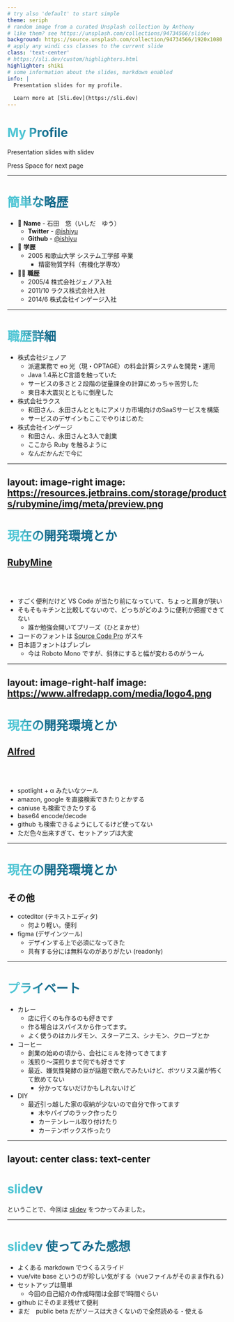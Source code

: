 ```yaml
---
# try also 'default' to start simple
theme: seriph
# random image from a curated Unsplash collection by Anthony
# like them? see https://unsplash.com/collections/94734566/slidev
background: https://source.unsplash.com/collection/94734566/1920x1080
# apply any windi css classes to the current slide
class: 'text-center'
# https://sli.dev/custom/highlighters.html
highlighter: shiki
# some information about the slides, markdown enabled
info: |
  Presentation slides for my profile.
  
  Learn more at [Sli.dev](https://sli.dev)
---
```


# My Profile

Presentation slides with slidev

<div class="pt-12">
  <span @click="$slidev.nav.next" class="px-2 p-1 rounded cursor-pointer" hover="bg-white bg-opacity-10">
    Press Space for next page <carbon:arrow-right class="inline"/>
  </span>
</div>

<!--
The last comment block of each slide will be treated as slide notes. It will be visible and editable in Presenter Mode along with the slide. [Read more in the docs](https://sli.dev/guide/syntax.html#notes)
-->


---

# 簡単な略歴

- 📝 **Name** - 石田　悠（いしだ　ゆう）
  - **Twitter** - <a href="https://twitter.com/ishiyu">@ishiyu</a>
  - **Github** - <a href="https://github.com/ishiyu">@ishiyu</a>
- 🤹 **学歴**
  - 2005 和歌山大学 システム工学部 卒業
    - 精密物質学科（有機化学専攻）
- 👨‍💼 **職歴**
  - 2005/4  株式会社ジェノア入社
  - 2011/10 ラクス株式会社入社
  - 2014/6  株式会社インゲージ入社

<!--
You can have `style` tag in markdown to override the style for the current page.
Learn more: https://sli.dev/guide/syntax#embedded-styles
-->

<style>
h1 {
  background-color: #2B90B6;
  background-image: linear-gradient(45deg, #4EC5D4 10%, #146b8c 20%);
  background-size: 100%;
  -webkit-background-clip: text;
  -moz-background-clip: text;
  -webkit-text-fill-color: transparent; 
  -moz-text-fill-color: transparent;
}
</style>


---

# 職歴詳細

- 株式会社ジェノア
  - 派遣業務で eo 光（現・OPTAGE）の料金計算システムを開発・運用
  - Java 1.4系とC言語を触っていた
  - サービスの多さと２段階の従量課金の計算にめっちゃ苦労した
  - 東日本大震災とともに倒産した
- 株式会社ラクス
  - 和田さん、永田さんとともにアメリカ市場向けのSaaSサービスを構築
  - サービスのデザインもここでやりはじめた
- 株式会社インゲージ
  - 和田さん、永田さんと3人で創業
  - ここから Ruby を触るように
  - なんだかんだで今に


---
layout: image-right
image: https://resources.jetbrains.com/storage/products/rubymine/img/meta/preview.png
---

# 現在の開発環境とか

## <a href="https://www.jetbrains.com/ja-jp/ruby/">RubyMine</a>
<br>
<br>

- すごく便利だけど VS Code が当たり前になっていて、ちょっと肩身が狭い
- そもそもキチンと比較してないので、どっちがどのように便利か把握できてない
  - 誰か勉強会開いてプリーズ（ひとまかせ）
- コードのフォントは <a href="https://fonts.google.com/specimen/Source+Code+Pro">Source Code Pro</a> がスキ
- 日本語フォントはブレブレ
  - 今は Roboto Mono ですが、斜体にすると幅が変わるのがうーん


---
layout: image-right-half
image: https://www.alfredapp.com/media/logo4.png
---

# 現在の開発環境とか

## <a href="https://www.alfredapp.com/">Alfred</a>
<br>
<br>

- spotlight + α みたいなツール
- amazon, google を直接検索できたりとかする
- caniuse も検索できたりする
- base64 encode/decode
- github も検索できるようにしてるけど使ってない
- ただ色々出来すぎて、セットアップは大変

---

# 現在の開発環境とか

## その他
- coteditor (テキストエディタ)
  - 何より軽い。便利
- figma (デザインツール)
  - デザインする上で必須になってきた
  - 共有する分には無料なのがありがたい (readonly)


---

# プライベート

- カレー
  - 店に行くのも作るのも好きです 
  - 作る場合はスパイスから作ってます。
  - よく使うのはカルダモン、スターアニス、シナモン、クローブとか
- コーヒー
  - 創業の始めの頃から、会社にミルを持ってきてます
  - 浅煎り〜深煎りまで何でも好きです
  - 最近、嫌気性発酵の豆が話題で飲んでみたいけど、ボツリヌス菌が怖くて飲めてない
    - 分かってないだけかもしれないけど
- DIY
  - 最近引っ越した家の収納が少ないので自分で作ってます
    - 木やパイプのラック作ったり 
    - カーテンレール取り付けたり
    - カーテンボックス作ったり


---
layout: center
class: text-center
---

# slidev

ということで、今回は <a href="https://sli.dev/">slidev</a> をつかってみました。


---

# slidev 使ってみた感想

- よくある markdown でつくるスライド
- vue/vite base というのが珍しい気がする（vueファイルがそのまま作れる）
- セットアップは簡単
  - 今回の自己紹介の作成時間は全部で1時間ぐらい
- github にそのまま残せて便利
- まだ　public beta だがソースは大きくないので全然読める・使える
